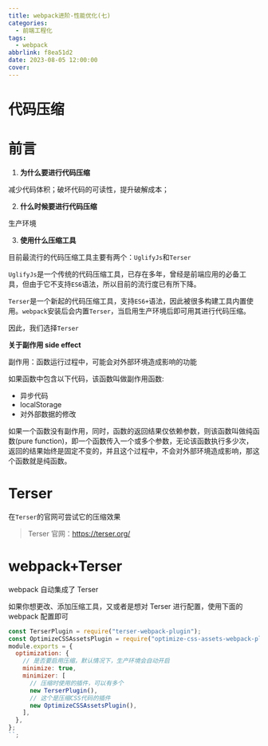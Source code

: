 ```yaml
---
title: webpack进阶-性能优化(七)
categories:
  - 前端工程化
tags:
  - webpack
abbrlink: f8ea51d2
date: 2023-08-05 12:00:00
cover:
---
```


# 代码压缩

# 前言

1. **为什么要进行代码压缩**

减少代码体积；破坏代码的可读性，提升破解成本；

2. **什么时候要进行代码压缩**

生产环境

3. **使用什么压缩工具**

目前最流行的代码压缩工具主要有两个：`UglifyJs`和`Terser`

`UglifyJs`是一个传统的代码压缩工具，已存在多年，曾经是前端应用的必备工具，但由于它不支持`ES6`语法，所以目前的流行度已有所下降。

`Terser`是一个新起的代码压缩工具，支持`ES6+`语法，因此被很多构建工具内置使用。`webpack`安装后会内置`Terser`，当启用生产环境后即可用其进行代码压缩。

因此，我们选择`Terser`

**关于副作用 side effect**

副作用：函数运行过程中，可能会对外部环境造成影响的功能

如果函数中包含以下代码，该函数叫做副作用函数:

- 异步代码
- localStorage
- 对外部数据的修改

如果一个函数没有副作用，同时，函数的返回结果仅依赖参数，则该函数叫做纯函数(pure function)，即一个函数传入一个或多个参数，无论该函数执行多少次，返回的结果始终是固定不变的，并且这个过程中，不会对外部环境造成影响，那这个函数就是纯函数。

# Terser

在`Terser`的官网可尝试它的压缩效果

> Terser 官网：https://terser.org/

# webpack+Terser

webpack 自动集成了 Terser

如果你想更改、添加压缩工具，又或者是想对 Terser 进行配置，使用下面的 webpack 配置即可

```js
const TerserPlugin = require("terser-webpack-plugin");
const OptimizeCSSAssetsPlugin = require("optimize-css-assets-webpack-plugin");
module.exports = {
  optimization: {
    // 是否要启用压缩，默认情况下，生产环境会自动开启
    minimize: true,
    minimizer: [
      // 压缩时使用的插件，可以有多个
      new TerserPlugin(),
      // 这个是压缩CSS代码的插件
      new OptimizeCSSAssetsPlugin(),
    ],
  },
};
``;
```
